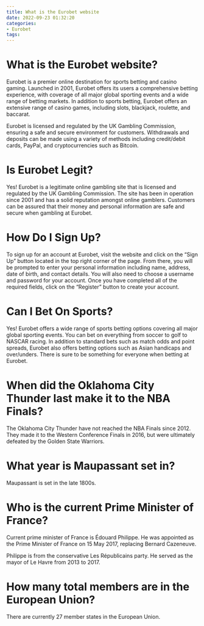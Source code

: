 ```yaml
---
title: What is the Eurobet website 
date: 2022-09-23 01:32:20
categories:
- Eurobet
tags:
---
```



#  What is the Eurobet website? 

Eurobet is a premier online destination for sports betting and casino gaming. Launched in 2001, Eurobet offers its users a comprehensive betting experience, with coverage of all major global sporting events and a wide range of betting markets. In addition to sports betting, Eurobet offers an extensive range of casino games, including slots, blackjack, roulette, and baccarat.

Eurobet is licensed and regulated by the UK Gambling Commission, ensuring a safe and secure environment for customers. Withdrawals and deposits can be made using a variety of methods including credit/debit cards, PayPal, and cryptocurrencies such as Bitcoin.

# Is Eurobet Legit? 

Yes! Eurobet is a legitimate online gambling site that is licensed and regulated by the UK Gambling Commission. The site has been in operation since 2001 and has a solid reputation amongst online gamblers. Customers can be assured that their money and personal information are safe and secure when gambling at Eurobet.

# How Do I Sign Up? 

To sign up for an account at Eurobet, visit the website and click on the “Sign Up” button located in the top right corner of the page. From there, you will be prompted to enter your personal information including name, address, date of birth, and contact details. You will also need to choose a username and password for your account. Once you have completed all of the required fields, click on the “Register” button to create your account.

# Can I Bet On Sports? 

Yes! Eurobet offers a wide range of sports betting options covering all major global sporting events. You can bet on everything from soccer to golf to NASCAR racing. In addition to standard bets such as match odds and point spreads, Eurobet also offers betting options such as Asian handicaps and over/unders. There is sure to be something for everyone when betting at Eurobet.

#  When did the Oklahoma City Thunder last make it to the NBA Finals? 

The Oklahoma City Thunder have not reached the NBA Finals since 2012. They made it to the Western Conference Finals in 2016, but were ultimately defeated by the Golden State Warriors.

#  What year is Maupassant set in? 

Maupassant is set in the late 1800s.

#  Who is the current Prime Minister of France? 

Current prime minister of France is Édouard Philippe. He was appointed as the Prime Minister of France on 15 May 2017, replacing Bernard Cazeneuve. 

Philippe is from the conservative Les Républicains party. He served as the mayor of Le Havre from 2013 to 2017.

#  How many total members are in the European Union?

There are currently 27 member states in the European Union.